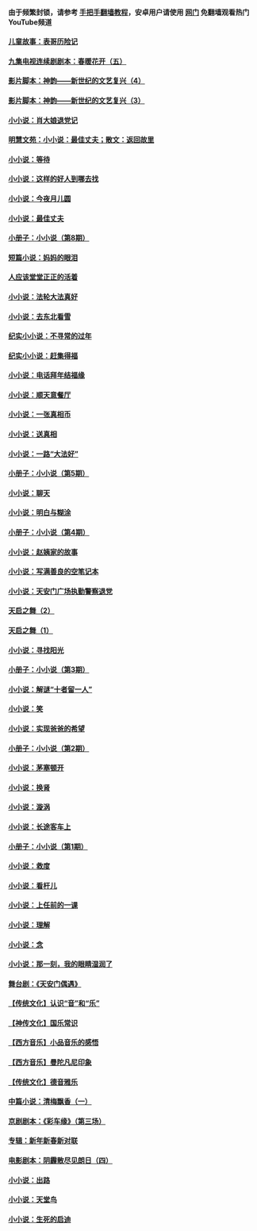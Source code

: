 #### 由于频繁封锁，请参考 [手把手翻墙教程](https://github.com/gfw-breaker/guides/wiki/)，安卓用户请使用 [网门](https://github.com/gfw-breaker/nogfw/blob/master/dl.md?t=06051300) 免翻墙观看热门YouTube频道 

#### [儿童故事：表哥历险记](../pages/328/383535.md?t=06051300) 

#### [九集电视连续剧剧本：春暖花开（五）](../pages/328/275919.md?t=06051300) 

#### [影片脚本：神韵——新世纪的文艺复兴（4）](../pages/328/266089.md?t=06051300) 

#### [影片脚本：神韵——新世纪的文艺复兴（3）](../pages/328/266087.md?t=06051300) 

#### [小小说：肖大娘退党记](../pages/328/239807.md?t=06051300) 

#### [明慧文苑：小小说：最佳丈夫；散文：返回故里](../pages/328/3439.md?t=06051300) 

#### [小小说：等待](../pages/328/223927.md?t=06051300) 

#### [小小说：这样的好人到哪去找](../pages/328/209396.md?t=06051300) 

#### [小小说：今夜月儿圆](../pages/328/193588.md?t=06051300) 

#### [小小说：最佳丈夫](../pages/328/190938.md?t=06051300) 

#### [小册子：小小说（第8期）](../pages/328/188202.md?t=06051300) 

#### [短篇小说：妈妈的眼泪](../pages/328/187712.md?t=06051300) 

#### [人应该堂堂正正的活着](../pages/328/182430.md?t=06051300) 

#### [小小说：法轮大法真好](../pages/328/174669.md?t=06051300) 

#### [小小说：去东北看雪](../pages/328/173882.md?t=06051300) 

#### [纪实小小说：不寻常的过年](../pages/328/173187.md?t=06051300) 

#### [纪实小小说：赶集得福](../pages/328/172652.md?t=06051300) 

#### [小小说：电话拜年结福缘](../pages/328/172533.md?t=06051300) 

#### [小小说：顺天意餐厅](../pages/328/170182.md?t=06051300) 

#### [小小说：一张真相币](../pages/328/169410.md?t=06051300) 

#### [小小说：送真相](../pages/328/166713.md?t=06051300) 

#### [小小说：一路“大法好”](../pages/328/162016.md?t=06051300) 

#### [小册子：小小说（第5期）](../pages/328/161131.md?t=06051300) 

#### [小小说：聊天](../pages/328/159640.md?t=06051300) 

#### [小小说：明白与糊涂](../pages/328/158101.md?t=06051300) 

#### [小册子：小小说（第4期）](../pages/328/158006.md?t=06051300) 

#### [小小说：赵姨家的故事](../pages/328/157843.md?t=06051300) 

#### [小小说：写满善良的空笔记本](../pages/328/157382.md?t=06051300) 

#### [小小说：天安门广场执勤警察退党](../pages/328/156982.md?t=06051300) 

#### [天启之舞（2）](../pages/328/153440.md?t=06051300) 

#### [天启之舞（1）](../pages/328/153439.md?t=06051300) 

#### [小小说：寻找阳光](../pages/328/153065.md?t=06051300) 

#### [小册子：小小说（第3期）](../pages/328/151715.md?t=06051300) 

#### [小小说：解谜“十者留一人”](../pages/328/148967.md?t=06051300) 

#### [小小说：笑](../pages/328/148905.md?t=06051300) 

#### [小小说：实现爸爸的希望](../pages/328/148096.md?t=06051300) 

#### [小册子：小小说（第2期）](../pages/328/147214.md?t=06051300) 

#### [小小说：茅塞顿开](../pages/328/147030.md?t=06051300) 

#### [小小说：换肾](../pages/328/146770.md?t=06051300) 

#### [小小说：漩涡](../pages/328/146683.md?t=06051300) 

#### [小小说：长途客车上](../pages/328/145076.md?t=06051300) 

#### [小册子：小小说（第1期）](../pages/328/143963.md?t=06051300) 

#### [小小说：救度](../pages/328/143927.md?t=06051300) 

#### [小小说：看杆儿](../pages/328/142137.md?t=06051300) 

#### [小小说：上任前的一课](../pages/328/140808.md?t=06051300) 

#### [小小说：理解](../pages/328/140476.md?t=06051300) 

#### [小小说：念](../pages/328/139513.md?t=06051300) 

#### [小小说：那一刻，我的眼睛湿润了](../pages/328/138476.md?t=06051300) 

#### [舞台剧：《天安门偶遇》](../pages/328/117155.md?t=06051300) 

#### [【传统文化】认识“音”和“乐”](../pages/328/108667.md?t=06051300) 

#### [【神传文化】国乐常识](../pages/328/104225.md?t=06051300) 

#### [【西方音乐】小品音乐的感悟](../pages/328/102924.md?t=06051300) 

#### [【西方音乐】曼陀凡尼印象](../pages/328/102922.md?t=06051300) 

#### [【传统文化】德音雅乐](../pages/328/102923.md?t=06051300) 

#### [中篇小说：清梅飘香（一）](../pages/328/101058.md?t=06051300) 

#### [京剧剧本：《彩车缘》（第三场）](../pages/328/96434.md?t=06051300) 

#### [专辑：新年新春新对联](../pages/328/94991.md?t=06051300) 

#### [电影剧本：阴霾散尽见朗日（四）](../pages/328/87081.md?t=06051300) 

#### [小小说：出路](../pages/328/84848.md?t=06051300) 

#### [小小说：天堂鸟](../pages/328/83084.md?t=06051300) 

#### [小小说：生死的启迪](../pages/328/70977.md?t=06051300) 

